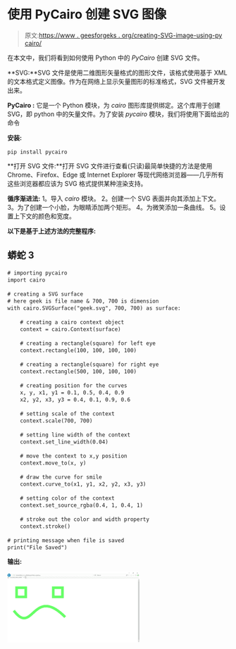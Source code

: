 # 使用 PyCairo 创建 SVG 图像

> 原文:[https://www . geesforgeks . org/creating-SVG-image-using-py cairo/](https://www.geeksforgeeks.org/creating-svg-image-using-pycairo/)

在本文中，我们将看到如何使用 Python 中的 *PyCairo* 创建 SVG 文件。

**SVG:**SVG 文件是使用二维图形矢量格式的图形文件，该格式使用基于 XML 的文本格式定义图像。作为在网络上显示矢量图形的标准格式，SVG 文件被开发出来。

**PyCairo :** 它是一个 Python 模块，为 *cairo* 图形库提供绑定。这个库用于创建 SVG，即 python 中的矢量文件。为了安装 *pycairo* 模块，我们将使用下面给出的命令

**安装:**

```
pip install pycairo

```

**打开 SVG 文件:**打开 SVG 文件进行查看(只读)最简单快捷的方法是使用 Chrome、Firefox、Edge 或 Internet Explorer 等现代网络浏览器——几乎所有这些浏览器都应该为 SVG 格式提供某种渲染支持。

**循序渐进法:**
1。导入 *cairo* 模块。
2。创建一个 SVG 表面并向其添加上下文。
3。为了创建一个小脸，为眼睛添加两个矩形。
4。为微笑添加一条曲线。
5。设置上下文的颜色和宽度。

**以下是基于上述方法的完整程序:**

## 蟒蛇 3

```
# importing pycairo
import cairo

# creating a SVG surface
# here geek is file name & 700, 700 is dimension
with cairo.SVGSurface("geek.svg", 700, 700) as surface:

    # creating a cairo context object
    context = cairo.Context(surface)

    # creating a rectangle(square) for left eye
    context.rectangle(100, 100, 100, 100)

    # creating a rectangle(square) for right eye
    context.rectangle(500, 100, 100, 100)

    # creating position for the curves
    x, y, x1, y1 = 0.1, 0.5, 0.4, 0.9
    x2, y2, x3, y3 = 0.4, 0.1, 0.9, 0.6

    # setting scale of the context
    context.scale(700, 700)

    # setting line width of the context
    context.set_line_width(0.04)

    # move the context to x,y position
    context.move_to(x, y)

    # draw the curve for smile
    context.curve_to(x1, y1, x2, y2, x3, y3)

    # setting color of the context
    context.set_source_rgba(0.4, 1, 0.4, 1)

    # stroke out the color and width property
    context.stroke()

# printing message when file is saved
print("File Saved")
```

**输出:**

![](img/5f04fed3594c378d1262c71ed04bacf0.png)